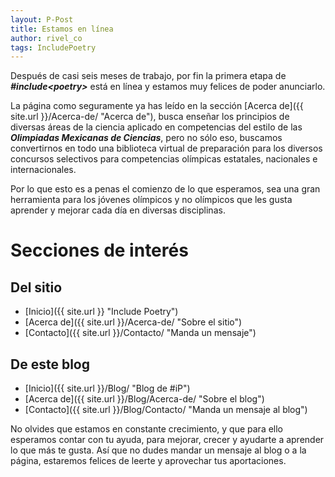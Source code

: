 ```yaml
---
layout: P-Post
title: Estamos en línea
author: rivel_co
tags: IncludePoetry
---
```


Después de casi seis meses de trabajo, por fin la primera etapa de ***&#35;include&lt;poetry&gt;*** está en línea y estamos muy felices de poder anunciarlo.

La página como seguramente ya has leído en la sección [Acerca de]({{ site.url }}/Acerca-de/ "Acerca de"), busca enseñar los principios de diversas áreas de la ciencia aplicado en competencias del estilo de las ***Olimpiadas Mexicanas de Ciencias***, pero no sólo eso, buscamos convertirnos en todo una biblioteca virtual de preparación para los diversos concursos selectivos para competencias olímpicas estatales, nacionales e internacionales.

Por lo que esto es a penas el comienzo de lo que esperamos, sea una gran herramienta para los jóvenes olímpicos y no olímpicos que les gusta aprender y mejorar cada día en diversas disciplinas.

# Secciones de interés

## Del sitio

- [Inicio]({{ site.url }} "Include Poetry")
- [Acerca de]({{ site.url }}/Acerca-de/ "Sobre el sitio")
- [Contacto]({{ site.url }}/Contacto/ "Manda un mensaje")

## De este blog

- [Inicio]({{ site.url }}/Blog/ "Blog de #iP")
- [Acerca de]({{ site.url }}/Blog/Acerca-de/ "Sobre el blog")
- [Contacto]({{ site.url }}/Blog/Contacto/ "Manda un mensaje al blog")

No olvides que estamos en constante crecimiento, y que para ello esperamos contar con tu ayuda, para mejorar, crecer y ayudarte a aprender lo que más te gusta. Así que no dudes mandar un mensaje al blog o a la página, estaremos felices de leerte y aprovechar tus aportaciones.